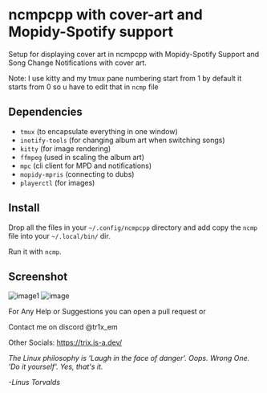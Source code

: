 # ncmpcpp with cover-art and Mopidy-Spotify support

Setup for displaying cover art in ncmpcpp with Mopidy-Spotify Support and Song Change Notifications with cover art.


Note: I use kitty and my tmux pane numbering start from 1 by default it starts from 0 so u have to edit that in `ncmp` file


## Dependencies

- `tmux`           (to encapsulate everything in one window)  
- `inotify-tools`  (for changing album art when switching songs)  
- `kitty`       (for image rendering)  
- `ffmpeg`         (used in scaling the album art)  
- `mpc`            (cli client for MPD and notifications)  
- `mopidy-mpris`            (connecting to dubs)  
- `playerctl`            (for images)  

## Install
Drop all the files in your `~/.config/ncmpcpp` directory and add copy  the ```ncmp``` file into your `~/.local/bin/` dir.


Run it with `ncmp`.

## Screenshot
![image1](https://github.com/user-attachments/assets/3ba50d36-b5d5-4fa4-94cc-cebb1a9f6af2)
![image](https://github.com/user-attachments/assets/b38a1247-646a-44d9-b9e8-7af601fb6095)


For Any Help or Suggestions you can open a pull request or

Contact me on discord @tr1x_em

Other Socials: https://trix.is-a.dev/


_The Linux philosophy is 'Laugh in the face of danger'. Oops. Wrong One. 'Do it yourself'. Yes, that's it._

_-Linus Torvalds_
